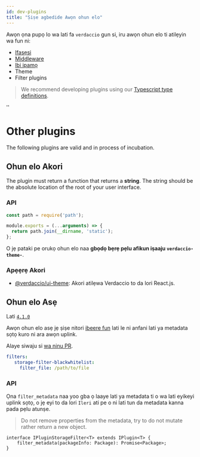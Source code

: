 ```yaml
---
id: dev-plugins
title: "Ṣiṣe agbedide Awọn ohun elo"
---
```


Awọn ọna pupọ lo wa lati fa `verdaccio` gun si, iru awọn ohun elo ti atilẹyin wa fun ni:

* [Ifasẹsi](plugin-auth.md)
* [Middleware](plugin-middleware.md)
* [Ibi ipamọ](plugin-storage.md)
* Theme
* Filter plugins

> We recommend developing plugins using our [Typescript type definitions](https://github.com/verdaccio/monorepo/tree/master/core/types).

<div id="codefund">''</div>

# Other plugins

The following plugins are valid and in process of incubation.

## Ohun elo Akori

The plugin must return a function that returns a **string**. The string should be the absolute location of the root of your user interface.

### API

```javascript
const path = require('path');

module.exports = (...arguments) => {
  return path.join(__dirname, 'static');
};
```

O jẹ pataki pe orukọ ohun elo naa **gbọdọ bẹrẹ pẹlu afikun iṣaaju `verdaccio-theme-`**.

### Apẹẹrẹ Akori

* [@verdaccio/ui-theme](https://github.com/verdaccio/ui): Akori atilẹwa Verdaccio to da lori React.js.

## Ohun elo Asẹ

Lati [`4.1.0`](https://github.com/verdaccio/verdaccio/pull/1313)

Awọn ohun elo asẹ jẹ ṣiṣe nitori [ibeere fun](https://github.com/verdaccio/verdaccio/issues/818) lati le ni anfani lati ya metadata sọtọ kuro ni ara awọn uplink.

Alaye siwaju si [wa ninu PR](https://github.com/verdaccio/verdaccio/pull/1161).

```yaml
filters:
   storage-filter-blackwhitelist:
     filter_file: /path/to/file
```

### API

Ọna `filter_metadata` naa yoo gba ọ laaye lati ya metadata ti o wa lati eyikeyi uplink sọtọ, o jẹ eyi to da lori `Ileri` ati pe o ni lati tun da metadata kanna pada pẹlu atunṣe.

> Do not remove properties from the metadata, try to do not mutate rather return a new object.

    interface IPluginStorageFilter<T> extends IPlugin<T> {
        filter_metadata(packageInfo: Package): Promise<Package>;
    }